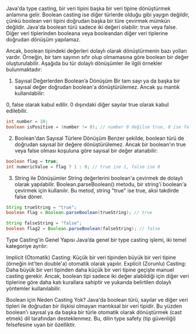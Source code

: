 Java'da type casting, bir veri tipini başka bir veri tipine dönüştürmek anlamına gelir. Boolean casting ise diğer türlerde olduğu gibi yaygın değildir, çünkü boolean veri tipini doğrudan başka bir türe çevirmek mümkün değildir. Java'da boolean türü sadece iki değeri olabilir: true veya false. Diğer veri tiplerinden booleana veya booleandan diğer veri tiplerine doğrudan dönüşüm yapılamaz.

Ancak, boolean tipindeki değerleri dolaylı olarak dönüştürmenin bazı yolları vardır. Örneğin, bir tam sayının sıfır olup olmamasına göre boolean bir değer oluşturulabilir. Aşağıda bu tür dolaylı dönüşümler ile ilgili örnekler bulunmaktadır:

1. Sayısal Değerlerden Boolean’a Dönüşüm
Bir tam sayı ya da başka bir sayısal değer doğrudan boolean'a dönüştürülemez. Ancak şu mantık kullanılabilir:

0, false olarak kabul edilir.
0 dışındaki diğer sayılar true olarak kabul edilebilir.

```java
int number = 10;
boolean isPositive = (number != 0); // number 0 değilse true, 0 ise false
```
2. Boolean'dan Sayısal Türlere Dönüşüm
Benzer şekilde, boolean türü de doğrudan sayısal bir değere dönüştürülemez. Ancak bir boolean'ın true veya false olması koşuluna göre sayısal bir değer atanabilir:

```java
boolean flag = true;
int numericValue = flag ? 1 : 0; // true ise 1, false ise 0
```

3. String ile Dönüşümler
String değerlerini boolean'a çevirmek de dolaylı olarak yapılabilir. Boolean.parseBoolean() metodu, bir string'i boolean'a çevirmek için kullanılır. Bu metod, string "true" ise true, aksi takdirde false döner.

```java
String trueString = "true";
boolean flag = Boolean.parseBoolean(trueString); // true

String falseString = "false";
boolean flag2 = Boolean.parseBoolean(falseString); // false
```

Type Casting'in Genel Yapısı
Java’da genel bir type casting işlemi, iki temel kategoriye ayrılır:

Implicit (Otomatik) Casting: Küçük bir veri tipinden büyük bir veri tipine (örneğin int'ten double'a) otomatik olarak yapılır.
Explicit (Zorunlu) Casting: Daha büyük bir veri tipinden daha küçük bir veri tipine geçişte manuel casting gerekir.
Ancak, boolean tipi sadece iki değer alabildiği için diğer veri tiplerine göre daha katı kurallara sahiptir ve yukarıda belirtilen dolaylı yöntemler kullanılabilir.

Boolean için Neden Casting Yok?
Java'da boolean türü, sayılar ve diğer veri tipleri ile doğrudan bir ilişkisi olmayan mantıksal bir veri tipidir. Bu yüzden boolean'ı sayısal ya da başka bir türle otomatik olarak dönüştürmek (cast etmek) dil tarafından desteklenmez. Bu, dilin type safety (tip güvenliği) felsefesine uyan bir özelliktir.